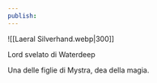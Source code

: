 ```yaml
---
publish:
---
```


![[Laeral Silverhand.webp|300]]

Lord svelato di Waterdeep

Una delle figlie di Mystra, dea della magia.